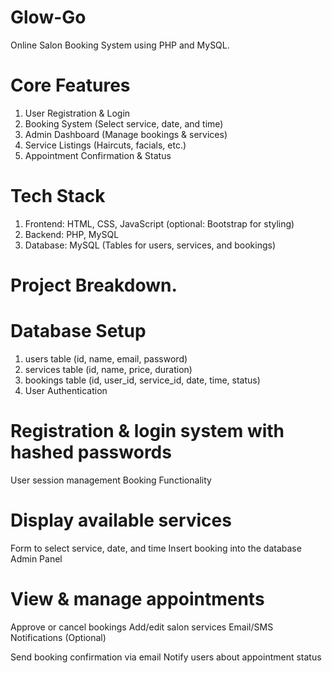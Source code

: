 # Glow-Go
Online Salon Booking System using PHP and MySQL.

# Core Features

1. User Registration & Login
2. Booking System (Select service, date, and time)
3. Admin Dashboard (Manage bookings & services)
4. Service Listings (Haircuts, facials, etc.)
5. Appointment Confirmation & Status

# Tech Stack
1. Frontend: HTML, CSS, JavaScript (optional: Bootstrap for styling)
2. Backend: PHP, MySQL
3. Database: MySQL (Tables for users, services, and bookings)

# Project Breakdown.

# Database Setup
1. users table (id, name, email, password)
2. services table (id, name, price, duration)
3. bookings table (id, user_id, service_id, date, time, status)
4. User Authentication

# Registration & login system with hashed passwords
User session management
Booking Functionality

# Display available services
Form to select service, date, and time
Insert booking into the database
Admin Panel

# View & manage appointments
Approve or cancel bookings
Add/edit salon services
Email/SMS Notifications (Optional)

Send booking confirmation via email
Notify users about appointment status
